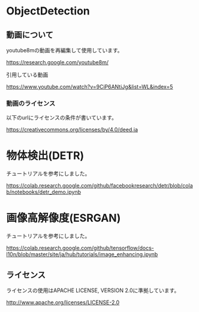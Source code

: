 # ObjectDetection

## 動画について

youtube8mの動画を再編集して使用しています。

https://research.google.com/youtube8m/

引用している動画

https://www.youtube.com/watch?v=9CiP6ANtiJg&list=WL&index=5

### 動画のライセンス

以下のurlにライセンスの条件が書いています。

https://creativecommons.org/licenses/by/4.0/deed.ja


# 物体検出(DETR)

チュートリアルを参考にしました。

https://colab.research.google.com/github/facebookresearch/detr/blob/colab/notebooks/detr_demo.ipynb

# 画像高解像度(ESRGAN)

チュートリアルを参考にしました。

https://colab.research.google.com/github/tensorflow/docs-l10n/blob/master/site/ja/hub/tutorials/image_enhancing.ipynb

## ライセンス

ライセンスの使用はAPACHE LICENSE, VERSION 2.0に準拠しています。

http://www.apache.org/licenses/LICENSE-2.0

